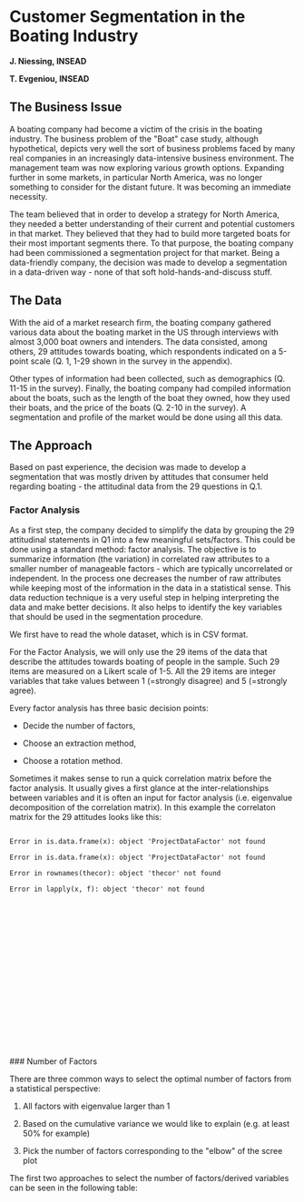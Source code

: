 <link rel="stylesheet" href="http://netdna.bootstrapcdn.com/bootstrap/3.0.3/css/bootstrap.min.css">
<style type="text/css"> body {padding: 10px 30px 10px 30px;} table,th, td {text-align: center;}</style>
<style>
td.tableRow
{
text-align:center;
}
</style>


Customer Segmentation in the Boating Industry
========================================================

**J. Niessing, INSEAD**

**T. Evgeniou, INSEAD**


The Business Issue
---------------------------------------------------------

A boating company had become a victim of the crisis in the boating industry. The business problem of the "Boat" case study, although hypothetical, depicts very well the sort of business problems faced by many real companies in an increasingly data-intensive business environment. The management team was now exploring various growth options. Expanding further in some markets, in particular North America, was no longer something to consider for the distant future. It was becoming an immediate necessity. 

The team believed that in order to develop a strategy for North America, they needed a better understanding of their current and potential customers in that market. They believed that they had to build more targeted boats for their most important segments there. To that purpose, the boating company had been commissioned a segmentation project for that market. Being a data-friendly company, the decision was made to develop a segmentation in a data-driven way - none of that soft hold-hands-and-discuss stuff. 


The Data
--------------------------------------------

With the aid of a market research firm, the boating company gathered various data about the boating market in the US through interviews with almost 3,000 boat owners and intenders. The data consisted, among others, 29 attitudes towards boating, which respondents indicated on a 5-point scale (Q. 1, 1-29 shown in the survey in the appendix).

Other types of information had been collected, such as demographics (Q. 11-15 in the survey). Finally, the boating company had compiled information about the boats, such as the length of the boat they owned, how they used their boats, and the price of the boats (Q. 2-10 in the survey). A segmentation and profile of the market would be done using all this data. 

The Approach
--------------------------------------------

Based on past experience, the decision was made to develop a segmentation that was mostly driven by attitudes that consumer held regarding boating - the attitudinal data from the 29 questions in Q.1.

### Factor Analysis

As a first step, the company decided to simplify the data by grouping the 29 attitudinal statements in Q1 into a few meaningful sets/factors. This could be done using a standard method: factor analysis. The objective is to summarize information (the variation) in correlated raw attributes to a smaller number of manageable factors - which are typically uncorrelated or independent. In the process one decreases the number of raw attributes while keeping most of the information in the data in a statistical sense. This data reduction technique is a very useful step in helping interpreting the data and make better decisions. It also helps to identify the key variables that should be used in the segmentation procedure. 

We first have to read the whole dataset, which is in CSV format.

For the Factor Analysis, we will only use the 29 items of the data that describe the attitudes towards boating of people in the sample. Such 29 items are measured on a Likert scale of 1-5. All the 29 items are integer variables that take values between 1 (=strongly disagree) and 5 (=strongly agree).

Every factor analysis has three basic decision points:  

- Decide the number of factors, 

- Choose an extraction method, 

- Choose a rotation method.  


Sometimes it makes sense to run a quick correlation matrix before the factor analysis. It usually gives a first glance at the inter-relationships between variables and it is often an input for factor analysis (i.e. eigenvalue decomposition of the correlation matrix). In this example the correlaton matrix for the 29 attitudes looks like this: 

<style>
.wrapper{


width: 100%;

overflow-x: scroll;

}
.wrapper1{

height:400px;
overflow-y: scroll;
}
th.wrapper{
display:block;
}

</style>




<div class="wrapper wrapper1 th.display">


```
Error in is.data.frame(x): object 'ProjectDataFactor' not found
```

```
Error in is.data.frame(x): object 'ProjectDataFactor' not found
```

```
Error in rownames(thecor): object 'thecor' not found
```

```
Error in lapply(x, f): object 'thecor' not found
```

</div>
</div>
### Number of Factors

There are three common ways to select the optimal number of factors from a statistical perspective:

1. All factors with eigenvalue larger than 1

2. Based on the cumulative variance we would like to explain (e.g. at least 50% for example)

3. Pick the number of factors corresponding to the "elbow" of the scree plot

The first two approaches to select the number of factors/derived variables can be seen in the following table: 
































